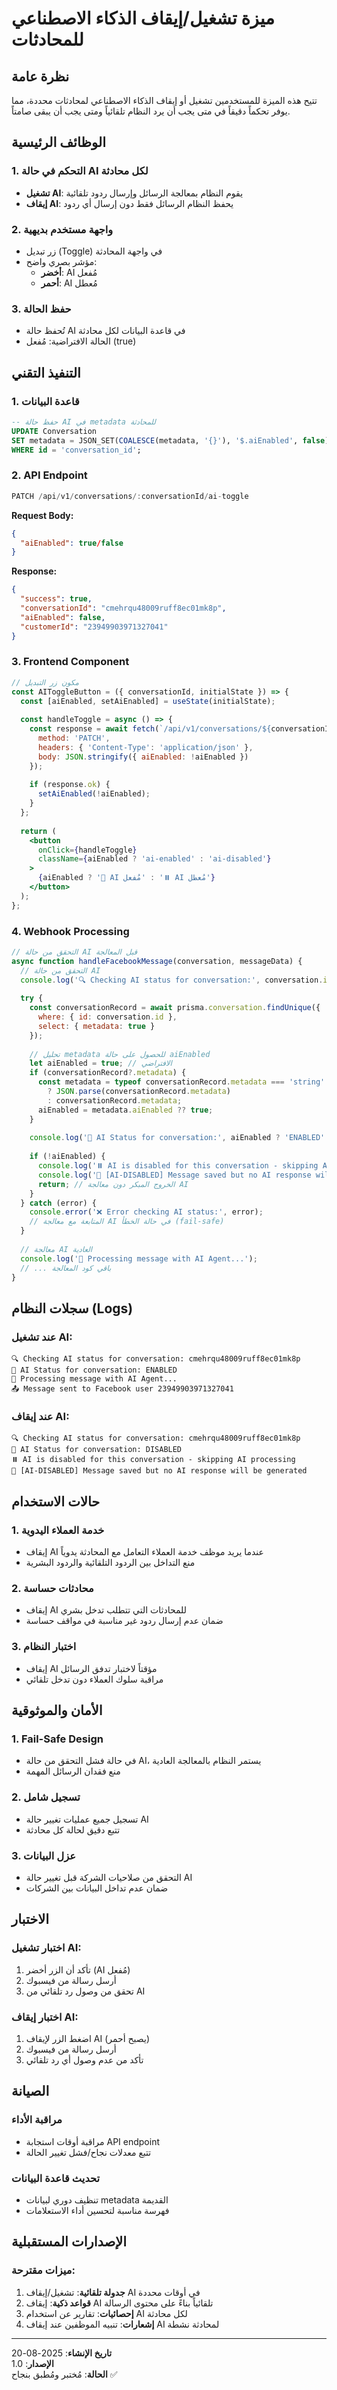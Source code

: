 # ميزة تشغيل/إيقاف الذكاء الاصطناعي للمحادثات

## نظرة عامة

تتيح هذه الميزة للمستخدمين تشغيل أو إيقاف الذكاء الاصطناعي لمحادثات محددة، مما يوفر تحكماً دقيقاً في متى يجب أن يرد النظام تلقائياً ومتى يجب أن يبقى صامتاً.

## الوظائف الرئيسية

### 1. التحكم في حالة AI لكل محادثة
- **تشغيل AI**: يقوم النظام بمعالجة الرسائل وإرسال ردود تلقائية
- **إيقاف AI**: يحفظ النظام الرسائل فقط دون إرسال أي ردود

### 2. واجهة مستخدم بديهية
- زر تبديل (Toggle) في واجهة المحادثة
- مؤشر بصري واضح:
  - **أخضر**: AI مُفعل
  - **أحمر**: AI مُعطل

### 3. حفظ الحالة
- تُحفظ حالة AI في قاعدة البيانات لكل محادثة
- الحالة الافتراضية: مُفعل (true)

## التنفيذ التقني

### 1. قاعدة البيانات

```sql
-- حفظ حالة AI في metadata للمحادثة
UPDATE Conversation 
SET metadata = JSON_SET(COALESCE(metadata, '{}'), '$.aiEnabled', false)
WHERE id = 'conversation_id';
```

### 2. API Endpoint

```javascript
PATCH /api/v1/conversations/:conversationId/ai-toggle
```

**Request Body:**
```json
{
  "aiEnabled": true/false
}
```

**Response:**
```json
{
  "success": true,
  "conversationId": "cmehrqu48009ruff8ec01mk8p",
  "aiEnabled": false,
  "customerId": "23949903971327041"
}
```

### 3. Frontend Component

```jsx
// مكون زر التبديل
const AIToggleButton = ({ conversationId, initialState }) => {
  const [aiEnabled, setAiEnabled] = useState(initialState);
  
  const handleToggle = async () => {
    const response = await fetch(`/api/v1/conversations/${conversationId}/ai-toggle`, {
      method: 'PATCH',
      headers: { 'Content-Type': 'application/json' },
      body: JSON.stringify({ aiEnabled: !aiEnabled })
    });
    
    if (response.ok) {
      setAiEnabled(!aiEnabled);
    }
  };
  
  return (
    <button 
      onClick={handleToggle}
      className={aiEnabled ? 'ai-enabled' : 'ai-disabled'}
    >
      {aiEnabled ? '🤖 AI مُفعل' : '⏸️ AI مُعطل'}
    </button>
  );
};
```

### 4. Webhook Processing

```javascript
// التحقق من حالة AI قبل المعالجة
async function handleFacebookMessage(conversation, messageData) {
  // التحقق من حالة AI
  console.log('🔍 Checking AI status for conversation:', conversation.id);
  
  try {
    const conversationRecord = await prisma.conversation.findUnique({
      where: { id: conversation.id },
      select: { metadata: true }
    });
    
    // تحليل metadata للحصول على حالة aiEnabled
    let aiEnabled = true; // الافتراضي
    if (conversationRecord?.metadata) {
      const metadata = typeof conversationRecord.metadata === 'string' 
        ? JSON.parse(conversationRecord.metadata) 
        : conversationRecord.metadata;
      aiEnabled = metadata.aiEnabled ?? true;
    }
    
    console.log('🤖 AI Status for conversation:', aiEnabled ? 'ENABLED' : 'DISABLED');
    
    if (!aiEnabled) {
      console.log('⏸️ AI is disabled for this conversation - skipping AI processing');
      console.log('📝 [AI-DISABLED] Message saved but no AI response will be generated');
      return; // الخروج المبكر دون معالجة AI
    }
  } catch (error) {
    console.error('❌ Error checking AI status:', error);
    // المتابعة مع معالجة AI في حالة الخطأ (fail-safe)
  }
  
  // معالجة AI العادية
  console.log('🤖 Processing message with AI Agent...');
  // ... باقي كود المعالجة
}
```

## سجلات النظام (Logs)

### عند تشغيل AI:
```
🔍 Checking AI status for conversation: cmehrqu48009ruff8ec01mk8p
🤖 AI Status for conversation: ENABLED
🤖 Processing message with AI Agent...
📤 Message sent to Facebook user 23949903971327041
```

### عند إيقاف AI:
```
🔍 Checking AI status for conversation: cmehrqu48009ruff8ec01mk8p
🤖 AI Status for conversation: DISABLED
⏸️ AI is disabled for this conversation - skipping AI processing
📝 [AI-DISABLED] Message saved but no AI response will be generated
```

## حالات الاستخدام

### 1. خدمة العملاء اليدوية
- إيقاف AI عندما يريد موظف خدمة العملاء التعامل مع المحادثة يدوياً
- منع التداخل بين الردود التلقائية والردود البشرية

### 2. محادثات حساسة
- إيقاف AI للمحادثات التي تتطلب تدخل بشري
- ضمان عدم إرسال ردود غير مناسبة في مواقف حساسة

### 3. اختبار النظام
- إيقاف AI مؤقتاً لاختبار تدفق الرسائل
- مراقبة سلوك العملاء دون تدخل تلقائي

## الأمان والموثوقية

### 1. Fail-Safe Design
- في حالة فشل التحقق من حالة AI، يستمر النظام بالمعالجة العادية
- منع فقدان الرسائل المهمة

### 2. تسجيل شامل
- تسجيل جميع عمليات تغيير حالة AI
- تتبع دقيق لحالة كل محادثة

### 3. عزل البيانات
- التحقق من صلاحيات الشركة قبل تغيير حالة AI
- ضمان عدم تداخل البيانات بين الشركات

## الاختبار

### اختبار تشغيل AI:
1. تأكد أن الزر أخضر (AI مُفعل)
2. أرسل رسالة من فيسبوك
3. تحقق من وصول رد تلقائي من AI

### اختبار إيقاف AI:
1. اضغط الزر لإيقاف AI (يصبح أحمر)
2. أرسل رسالة من فيسبوك
3. تأكد من عدم وصول أي رد تلقائي

## الصيانة

### مراقبة الأداء
- مراقبة أوقات استجابة API endpoint
- تتبع معدلات نجاح/فشل تغيير الحالة

### تحديث قاعدة البيانات
- تنظيف دوري لبيانات metadata القديمة
- فهرسة مناسبة لتحسين أداء الاستعلامات

## الإصدارات المستقبلية

### ميزات مقترحة:
1. **جدولة تلقائية**: تشغيل/إيقاف AI في أوقات محددة
2. **قواعد ذكية**: إيقاف AI تلقائياً بناءً على محتوى الرسالة
3. **إحصائيات**: تقارير عن استخدام AI لكل محادثة
4. **إشعارات**: تنبيه الموظفين عند إيقاف AI لمحادثة نشطة

---

**تاريخ الإنشاء**: 2025-08-20  
**الإصدار**: 1.0  
**الحالة**: مُختبر ومُطبق بنجاح ✅
